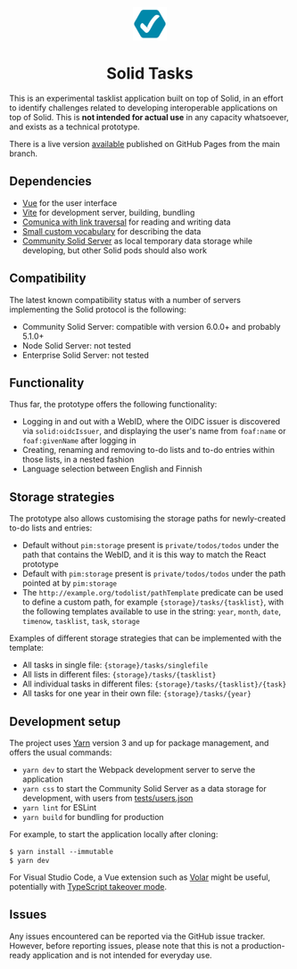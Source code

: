 <p align="center">
    <img src="https://raw.githubusercontent.com/SolidLabResearch/solid-todo-app-vue/main/public/icon.svg" alt="icon" width="60">
</p>

<h1 align="center">Solid Tasks</h1>

This is an experimental tasklist application built on top of Solid, in an effort to identify challenges related to developing interoperable applications on top of Solid. This is **not intended for actual use** in any capacity whatsoever, and exists as a technical prototype.

There is a live version [available](https://solidlabresearch.github.io/solid-todo-app-vue/) published on GitHub Pages from the main branch.

## Dependencies

* [Vue](https://vuejs.org/) for the user interface
* [Vite](https://vitejs.dev/) for development server, building, bundling
* [Comunica with link traversal](https://github.com/comunica/comunica-feature-link-traversal) for reading and writing data
* [Small custom vocabulary](https://github.com/SolidLabResearch/solid-todo-app-react/tree/main/ontology) for describing the data
* [Community Solid Server](https://github.com/CommunitySolidServer/CommunitySolidServer) as local temporary data storage while developing, but other Solid pods should also work

## Compatibility

The latest known compatibility status with a number of servers implementing the Solid protocol is the following:

* Community Solid Server: compatible with version 6.0.0+ and probably 5.1.0+
* Node Solid Server: not tested
* Enterprise Solid Server: not tested

## Functionality

Thus far, the prototype offers the following functionality:

* Logging in and out with a WebID, where the OIDC issuer is discovered via `solid:oidcIssuer`, and displaying the user's name from `foaf:name` or `foaf:givenName` after logging in
* Creating, renaming and removing to-do lists and to-do entries within those lists, in a nested fashion
* Language selection between English and Finnish

## Storage strategies

The prototype also allows customising the storage paths for newly-created to-do lists and entries:

* Default without `pim:storage` present is `private/todos/todos` under the path that contains the WebID, and it is this way to match the React prototype
* Default with `pim:storage` present is `private/todos/todos` under the path pointed at by `pim:storage`
* The `http://example.org/todolist/pathTemplate` predicate can be used to define a custom path, for example `{storage}/tasks/{tasklist}`, with the following templates available to use in the string: `year`, `month`, `date`, `timenow`, `tasklist`, `task`, `storage`

Examples of different storage strategies that can be implemented with the template:

* All tasks in single file: `{storage}/tasks/singlefile`
* All lists in different files: `{storage}/tasks/{tasklist}`
* All individual tasks in different files: `{storage}/tasks/{tasklist}/{task}`
* All tasks for one year in their own file: `{storage}/tasks/{year}`

## Development setup

The project uses [Yarn](https://yarnpkg.com/) version 3 and up for package management, and offers the usual commands:

* `yarn dev` to start the Webpack development server to serve the application
* `yarn css` to start the Community Solid Server as a data storage for development, with users from [tests/users.json](tests/users.json)
* `yarn lint` for ESLint
* `yarn build` for bundling for production

For example, to start the application locally after cloning:

```
$ yarn install --immutable
$ yarn dev
```

For Visual Studio Code, a Vue extension such as [Volar](https://marketplace.visualstudio.com/items?itemName=Vue.volar) might be useful, potentially with [TypeScript takeover mode](https://vuejs.org/guide/typescript/overview.html#volar-takeover-mode).

## Issues

Any issues encountered can be reported via the GitHub issue tracker. However, before reporting issues, please note that this is not a production-ready application and is not intended for everyday use.
